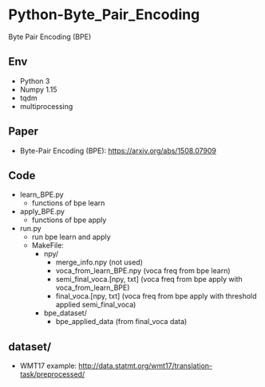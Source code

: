 # Python-Byte_Pair_Encoding
Byte Pair Encoding (BPE)


## Env
   * Python 3
   * Numpy 1.15
   * tqdm
   * multiprocessing
   
## Paper
   * Byte-Pair Encoding (BPE): https://arxiv.org/abs/1508.07909  
      
## Code
   * learn_BPE.py
      * functions of bpe learn
   * apply_BPE.py
      * functions of bpe apply
   * run.py
      * run bpe learn and apply
      * MakeFile:
         * npy/
            * merge_info.npy (not used)
            * voca_from_learn_BPE.npy (voca freq from bpe learn)
            * semi_final_voca.[npy, txt] (voca freq from bpe apply with voca_from_learn_BPE)
            * final_voca.[npy, txt] (voca freq from bpe apply with threshold applied semi_final_voca)       
         * bpe_dataset/
            * bpe_applied_data (from final_voca data)
   
## dataset/
   * WMT17 example: http://data.statmt.org/wmt17/translation-task/preprocessed/
   
